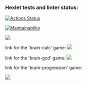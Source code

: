 ### Hexlet tests and linter status:
[![Actions Status](https://github.com/olga-treushkova/frontend-project-44/actions/workflows/hexlet-check.yml/badge.svg)](https://github.com/olga-treushkova/frontend-project-44/actions)


[![Maintainability](https://api.codeclimate.com/v1/badges/ddc9a3354d45b190ff7c/maintainability)](https://codeclimate.com/github/olga-treushkova/frontend-project-44/maintainability)


<a href="https://asciinema.org/a/trbHjx9dqO4ijpRlWN72x51PY" target="_blank"><img src="https://asciinema.org/a/trbHjx9dqO4ijpRlWN72x51PY.svg" /></a>


link for the 'brain-calc' game:
<a href="https://asciinema.org/a/uUgoTl72pp5j5hJcdKJNtjppH" target="_blank"><img src="https://asciinema.org/a/uUgoTl72pp5j5hJcdKJNtjppH.svg" /></a>

link for the 'brain-gcd' game:
<a href="https://asciinema.org/a/UNL3PmOzKn0gHPI9IDpYvmMZs" target="_blank"><img src="https://asciinema.org/a/UNL3PmOzKn0gHPI9IDpYvmMZs.svg" /></a>

link for the 'brain-progression' game:

<a href="https://asciinema.org/a/HkQakkFWcw6G7jUDp7wD6hBB8" target="_blank"><img src="https://asciinema.org/a/HkQakkFWcw6G7jUDp7wD6hBB8.svg" /></a>